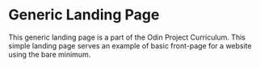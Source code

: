 <h1>Generic Landing Page</h1>
<p>This generic landing page is a part of the Odin Project Curriculum. This simple landing page serves an example of basic front-page for a website using the bare minimum. </p>

